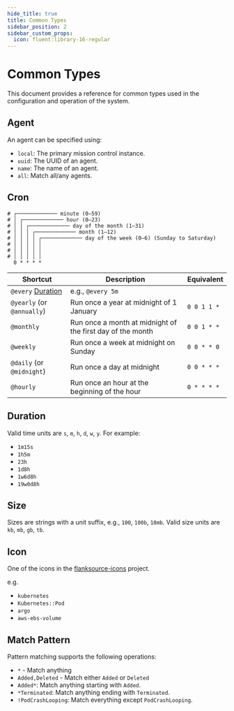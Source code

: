 ```yaml
---
hide_title: true
title: Common Types
sidebar_position: 2
sidebar_custom_props:
  icon: fluent:library-16-regular
---
```


# Common Types

This document provides a reference for common types used in the configuration and operation of the system.

## Agent

An agent can be specified using:

- `local`: The primary mission control instance.
- `uuid`: The UUID of an agent.
- `name`: The name of an agent.
- `all`: Match all/any agents.

## Cron

```
# ┌───────────── minute (0–59)
# │ ┌───────────── hour (0–23)
# │ │ ┌───────────── day of the month (1–31)
# │ │ │ ┌───────────── month (1–12)
# │ │ │ │ ┌───────────── day of the week (0–6) (Sunday to Saturday)
# │ │ │ │ │
# │ │ │ │ │
# │ │ │ │ │
  0 * * * *
```

| Shortcut                       | Description                                                | Equivalent  |
| ------------------------------ | ---------------------------------------------------------- | ----------- |
| `@every` [Duration](#duration) | e.g., `@every 5m`                                          |             |
| `@yearly` (or `@annually`)     | Run once a year at midnight of 1 January                   | `0 0 1 1 *` |
| `@monthly`                     | Run once a month at midnight of the first day of the month | `0 0 1 * *` |
| `@weekly`                      | Run once a week at midnight on Sunday                      | `0 0 * * 0` |
| `@daily` (or `@midnight`)      | Run once a day at midnight                                 | `0 0 * * *` |
| `@hourly`                      | Run once an hour at the beginning of the hour              | `0 * * * *` |

## Duration

Valid time units are `s`, `m`, `h`, `d`, `w`, `y`. For example:

- `1m15s`
- `1h5m`
- `23h`
- `1d8h`
- `1w6d8h`
- `19w0d8h`

## Size

Sizes are strings with a unit suffix, e.g., `100`, `100b`, `10mb`. Valid size units are `kb`, `mb`, `gb`, `tb`.

## Icon

One of the icons in the [flanksource-icons](https://github.com/flanksource/flanksource-icons/tree/main/svg) project.

e.g.

- `kubernetes`
- `Kubernetes::Pod`
- `argo`
- `aws-ebs-volume`

## Match Pattern

Pattern matching supports the following operations:

- `*` - Match anything
- `Added,Deleted` - Match either `Added` or `Deleted`
- `Added*`: Match anything starting with `Added`.
- `*Terminated`: Match anything ending with `Terminated`.
- `!PodCrashLooping`: Match everything except `PodCrashLooping`.
